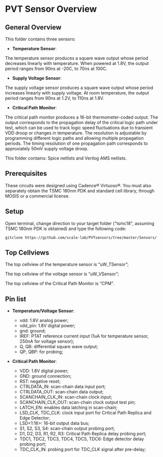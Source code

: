 # PVT Sensor Overview

## General Overview

This folder contains three sensors: 

- __Temperature Sensor__:

The temperature sensor produces a square wave output whose period decreases linearly with temperature. When powered at 1.8V, the output period ranges from 90ns at -20C, to 70ns at 100C.

- __Supply Voltage Sensor__:

The supply voltage sensor produces a square wave output whose period increases linearly with supply voltage. At room temperature, the output period ranges from 90ns at 1.2V, to 110ns at 1.8V.

- __Critical Path Monitor__:

The critical path monitor produces a 16-bit thermometer-coded output. The output corresponds to the propagation delay of the critical logic path under test, which can be used to track logic speed fluctuations due to transient VDD droop or changes in temperature. The resolution is adjustable by programming different logic paths and allowing multiple propagation periods. The timing resolution of one propagation path corresponds to approxiately 50mV supply voltage droop.

This folder contains: Spice netlists and Verilog AMS netlists.

## Prerequisites

These circuits were designed using Cadence® Virtuoso®. You must also separately obtain the TSMC 180nm PDK and standard cell library, through MOSIS or a commercial license.

## Setup

Open terminal, change direction to your target folder ("tsmc18", assuming TSMC 180nm PDK is obtained) and type the following code:

```
gitclone https://github.com/scale-lab/PVTsensors/tree/master/Sensors/
```

## Top Cellviews

The top cellview of the temperature sensor is “uW_TSensor”;

The top cellview of the voltage sensor is “uW_VSensor”;

The top cellview of the Critical Path Monitor is “CPM”.

## Pin list
- __Temperature/Voltage Sensor__:
  - vdd: 1.8V analog power;
  - vdd_pin: 1.8V digital power;
  - gnd: ground;
  - IREF: PTAT reference current input (1uA for temperature sensor, 250nA for voltage sensor);
  - Q, QB: differential square wave output;
  - QP, QBP: for probing;

- __Critical Path Monitor__:
  - VDD: 1.8V digital power;
  - GND: ground connection;
  - RST: negative reset;
  - CTRLDATA_IN: scan-chain data input port;
  - CTRLDATA_OUT: scan-chain data output;
  - SCANCHAIN_CLK_IN: scan-chain clock input;
  - SCANCHAIN_CLK_OUT: scan-chain clock output test pin;
  - LATCH_EN: enables data latching in scan-chain;
  - LSD_CLK, TDC_CLK: clock input port for Critical Path Replica and Edge Detector;
  - LSD<1:16>: 16-bit output data bus;
  - S1, S2, S3, S4: scan-chain output probing port;
  - D1, D2, D3, R1, R2, R3: Critical Path Replica delay probing port;
  - TDC1, TDC2, TDC3, TDC4, TDC5, TDC6: Edge detector delay probing port;
  - TDC_CLK_IN: probing port for TDC_CLK signal after pre-delay;



